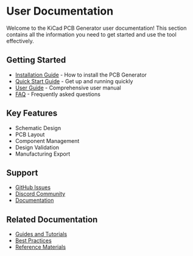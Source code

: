 # User Documentation

Welcome to the KiCad PCB Generator user documentation! This section contains all the information you need to get started and use the tool effectively.

## Getting Started

- [Installation Guide](INSTALLATION.md) - How to install the PCB Generator
- [Quick Start Guide](../quick_start.md) - Get up and running quickly
- [User Guide](user_guide.md) - Comprehensive user manual
- [FAQ](faq.md) - Frequently asked questions

## Key Features

- Schematic Design
- PCB Layout
- Component Management
- Design Validation
- Manufacturing Export

## Support

- [GitHub Issues](https://github.com/kicad-pcb-generator/kicad-pcb-generator/issues)
- [Discord Community](https://discord.gg/kicad-pcb-generator)
- [Documentation](https://kicad-pcb-generator.readthedocs.io/)

## Related Documentation

- [Guides and Tutorials](../guides/README.md)
- [Best Practices](../guides/best_practices.md)
- [Reference Materials](../reference/README.md) 
